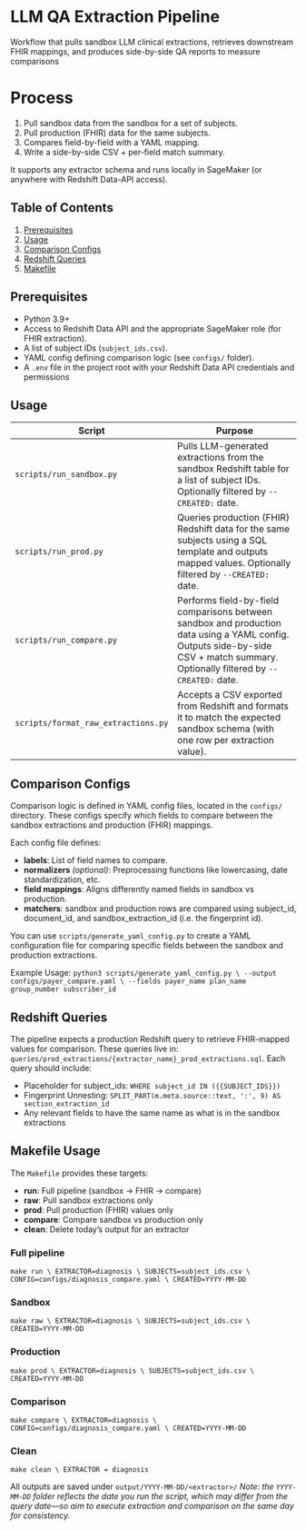 # LLM QA Extraction Pipeline
Workflow that pulls sandbox LLM clinical extractions, retrieves downstream FHIR mappings, and produces side-by-side QA reports to measure comparisons

# Process
1. Pull sandbox data from the sandbox for a set of subjects.
2. Pull production (FHIR) data for the same subjects.  
3. Compares field-by-field with a YAML mapping.  
4. Write a side-by-side CSV + per-field match summary.

It supports any extractor schema and runs locally in SageMaker (or anywhere with Redshift Data-API access).

## Table of Contents
1. [Prerequisites](#prerequisites)
2. [Usage](#usage)
3. [Comparison Configs](#comparison-configs)  
4. [Redshift Queries](#redshift-queries)  
5. [Makefile](#makefile)

## Prerequisites
- Python 3.9+
- Access to Redshift Data API and the appropriate SageMaker role (for FHIR extraction).
- A list of subject IDs (`subject_ids.csv`).
- YAML config defining comparison logic (see `configs/` folder).
- A `.env` file in the project root with your Redshift Data API credentials and permissions

## Usage
| Script                          | Purpose                                                                                          |
|----------------------------------|--------------------------------------------------------------------------------------------------|
| `scripts/run_sandbox.py`         | Pulls LLM-generated extractions from the sandbox Redshift table for a list of subject IDs. Optionally filtered by `--CREATED:` date. |
| `scripts/run_prod.py`            | Queries production (FHIR) Redshift data for the same subjects using a SQL template and outputs mapped values. Optionally filtered by `--CREATED:` date. |
| `scripts/run_compare.py`         | Performs field-by-field comparisons between sandbox and production data using a YAML config. Outputs side-by-side CSV + match summary. Optionally filtered by `--CREATED:` date. |
| `scripts/format_raw_extractions.py` | Accepts a CSV exported from Redshift and formats it to match the expected sandbox schema (with one row per extraction value). |

## Comparison Configs
Comparison logic is defined in YAML config files, located in the `configs/` directory. These configs specify which fields to compare between the sandbox extractions and production (FHIR) mappings.

Each config file defines:
- **labels**: List of field names to compare.
- **normalizers** *(optional)*: Preprocessing functions like lowercasing, date standardization, etc.
- **field mappings**: Aligns differently named fields in sandbox vs production.
- **matchers**: sandbox and production rows are compared using subject_id, document_id, and sandbox_extraction_id (i.e. the fingerprint id).

You can use `scripts/generate_yaml_config.py` to create a YAML configuration file for comparing specific fields between the sandbox and production extractions. 

Example Usage:
`python3 scripts/generate_yaml_config.py \
  --output configs/payer_compare.yaml \
  --fields payer_name plan_name group_number subscriber_id`

## Redshift Queries
The pipeline expects a production Redshift query to retrieve FHIR-mapped values for comparison. These queries live in: `queries/prod_extractions/{extractor_name}_prod_extractions.sql`. Each query should include:

- Placeholder for subject_ids: `WHERE subject_id IN ({{SUBJECT_IDS}})`
- Fingerprint Unnesting: `SPLIT_PART(m.meta.source::text, ':', 9) AS section_extraction_id`
- Any relevant fields to have the same name as what is in the sandbox extractions

## Makefile Usage
The `Makefile` provides these targets:

- **run**: Full pipeline (sandbox → FHIR → compare)  
- **raw**: Pull sandbox extractions only  
- **prod**: Pull production (FHIR) values only  
- **compare**: Compare sandbox vs production only
- **clean**: Delete today’s output for an extractor  

### Full pipeline
`make run \
  EXTRACTOR=diagnosis \
  SUBJECTS=subject_ids.csv \
  CONFIG=configs/diagnosis_compare.yaml \
  CREATED=YYYY-MM-DD`

### Sandbox
`make raw \
  EXTRACTOR=diagnosis \
  SUBJECTS=subject_ids.csv \
  CREATED=YYYY-MM-DD`

### Production
`make prod \
  EXTRACTOR=diagnosis \
  SUBJECTS=subject_ids.csv \
  CREATED=YYYY-MM-DD`

### Comparison
`make compare \
  EXTRACTOR=diagnosis \
  CONFIG=configs/diagnosis_compare.yaml \
  CREATED=YYYY-MM-DD`

### Clean
`make clean \
  EXTRACTOR = diagnosis`

All outputs are saved under `output/YYYY-MM-DD/<extractor>/`
*Note: the `YYYY-MM-DD` folder reflects the date you run the script, which may differ from the query date—so aim to execute extraction and comparison on the same day for consistency.*
